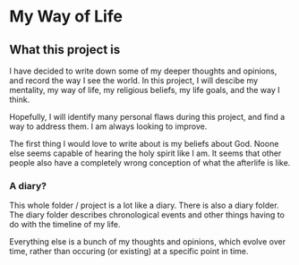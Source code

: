 # My Way of Life
## What this project is
I have decided to write down some of my deeper thoughts and opinions, and record the way I see the world. In this project, I will descibe my mentality, my way of life, my religious beliefs, my life goals, and the way I think.

Hopefully, I will identify many personal flaws during this project, and find a way to address them. I am always looking to improve.

The first thing I would love to write about is my beliefs about God. Noone else seems capable of hearing the holy spirit like I am. It seems that other people also have a completely wrong conception of what the afterlife is like.

### A diary?
This whole folder / project is a lot like a diary. There is also a diary folder. The diary folder describes chronological events and other things having to do with the timeline of my life.

Everything else is a bunch of my thoughts and opinions, which evolve over time, rather than occuring (or existing) at a specific point in time.
